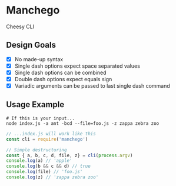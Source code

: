 # Manchego
Cheesy CLI

## Design Goals
- [x] No made-up syntax
- [x] Single dash options expect space separated values
- [x] Single dash options can be combined
- [x] Double dash options expect equals sign
- [x] Variadic arguments can be passed to last single dash command

## Usage Example
```console
# If this is your input...
node index.js -a ant -bcd --file=foo.js -z zappa zebra zoo
```

```js
// ...index.js will work like this
const cli = require('manchego')

// Simple destructuring
const { a, b, c, d, file, z} = cli(process.argv)
console.log(a) // 'apple'
console.log(b && c && d) // true
console.log(file) // 'foo.js'
console.log(z) // 'zappa zebra zoo'
```

